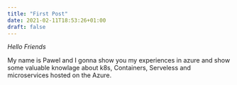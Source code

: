 ```yaml
---
title: "First Post"
date: 2021-02-11T18:53:26+01:00
draft: false
---
```


*Hello Friends*

My name is Pawel and I gonna show you my experiences in azure and show some valuable knowlage about k8s, Containers, Serveless and microservices hosted on the Azure.
